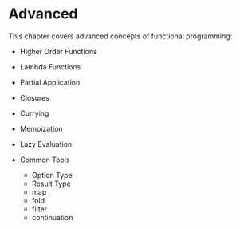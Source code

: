 # Advanced

This chapter covers advanced concepts of functional programming:

- Higher Order Functions
- Lambda Functions
- Partial Application
- Closures 
- Currying
- Memoization
- Lazy Evaluation

- Common Tools
    - Option Type 
    - Result Type 
    - map 
    - fold
    - filter
    - continuation


